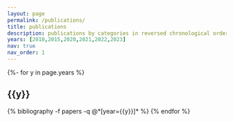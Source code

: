 ```yaml
---
layout: page
permalink: /publications/
title: publications
description: publications by categories in reversed chronological order. generated by jekyll-scholar.
years: [2010,2015,2020,2021,2022,2023]
nav: true
nav_order: 1
---
```

<!-- _pages/publications.md -->
<div class="publications">

{%- for y in page.years %}
  <h2 class="year">{{y}}</h2>
  {% bibliography -f papers -q @*[year={{y}}]* %}
{% endfor %}

</div>
